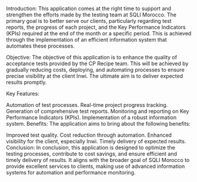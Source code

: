 Introduction:
This application comes at the right time to support and strengthen the efforts made by the testing team at SQLI Morocco. The primary goal is to better serve our clients, particularly regarding test reports, the progress of each project, and the Key Performance Indicators (KPIs) required at the end of the month or a specific period. This is achieved through the implementation of an efficient information system that automates these processes.

Objective:
The objective of this application is to enhance the quality of acceptance tests provided by the CP Recipe team. This will be achieved by gradually reducing costs, deploying, and automating processes to ensure precise visibility at the client Inwi. The ultimate aim is to deliver expected results promptly.

Key Features:

Automation of test processes.
Real-time project progress tracking.
Generation of comprehensive test reports.
Monitoring and reporting on Key Performance Indicators (KPIs).
Implementation of a robust information system.
Benefits:
The application aims to bring about the following benefits:

Improved test quality.
Cost reduction through automation.
Enhanced visibility for the client, especially Inwi.
Timely delivery of expected results.
Conclusion:
In conclusion, this application is designed to optimize the testing processes, contribute to cost savings, and ensure efficient and timely delivery of results. It aligns with the broader goal of SQLI Morocco to provide excellent services to clients, making use of advanced information systems for automation and performance monitoring.
